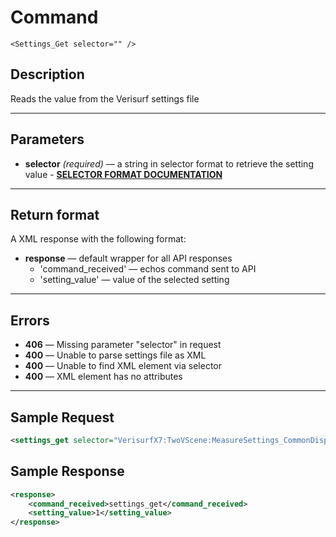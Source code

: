 # Command

    <Settings_Get selector="" />

## Description

Reads the value from the Verisurf settings file

***

## Parameters
- **selector** _(required)_ — a string in selector format to retrieve the setting value - [**SELECTOR FORMAT DOCUMENTATION**](https://github.com/verisurf/verisurf-api/blob/master/documentation/selector_format.md)

***

## Return format
A XML response with the following format:

- **response** — default wrapper for all API responses
    - 'command_received' — echos command sent to API
    - 'setting_value' — value of the selected setting

***

## Errors
- **406** — Missing parameter "selector" in request
- **400** — Unable to parse settings file as XML
- **400** — Unable to find XML element via selector
- **400** — XML element has no attributes

***

## Sample Request
```xml
<settings_get selector="VerisurfX7:TwoVScene:MeasureSettings_CommonDisplay:bRandomClr" />
```

## Sample Response
```xml
<response>
	<command_received>settings_get</command_received>
	<setting_value>1</setting_value>
</response>
```

